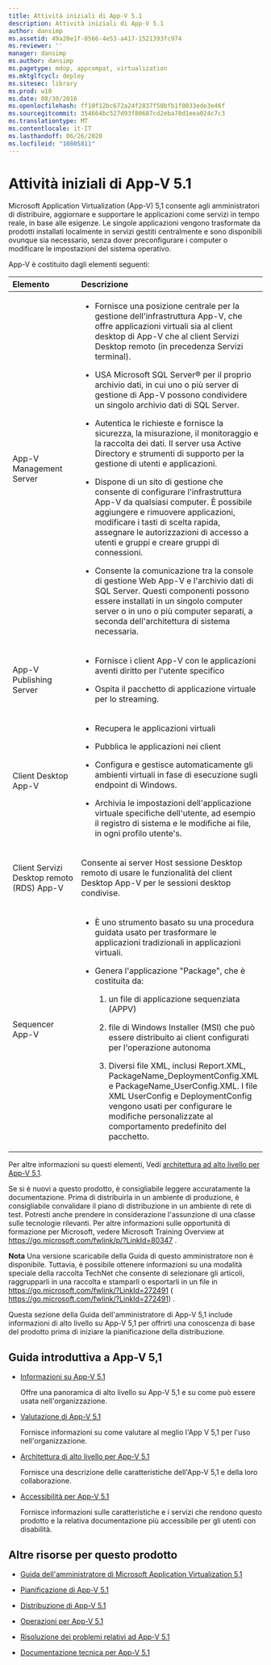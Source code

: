 ```yaml
---
title: Attività iniziali di App-V 5.1
description: Attività iniziali di App-V 5.1
author: dansimp
ms.assetid: 49a20e1f-0566-4e53-a417-1521393fc974
ms.reviewer: ''
manager: dansimp
ms.author: dansimp
ms.pagetype: mdop, appcompat, virtualization
ms.mktglfcycl: deploy
ms.sitesec: library
ms.prod: w10
ms.date: 08/30/2016
ms.openlocfilehash: ff10f12bc672a24f2837f50bfb1f0033ede3e46f
ms.sourcegitcommit: 354664bc527d93f80687cd2eba70d1eea024c7c3
ms.translationtype: MT
ms.contentlocale: it-IT
ms.lasthandoff: 06/26/2020
ms.locfileid: "10805811"
---
```

# Attività iniziali di App-V 5.1


Microsoft Application Virtualization (App-V) 5,1 consente agli amministratori di distribuire, aggiornare e supportare le applicazioni come servizi in tempo reale, in base alle esigenze. Le singole applicazioni vengono trasformate da prodotti installati localmente in servizi gestiti centralmente e sono disponibili ovunque sia necessario, senza dover preconfigurare i computer o modificare le impostazioni del sistema operativo.

App-V è costituito dagli elementi seguenti:

<table>
<colgroup>
<col width="50%" />
<col width="50%" />
</colgroup>
<thead>
<tr class="header">
<th align="left">Elemento</th>
<th align="left">Descrizione</th>
</tr>
</thead>
<tbody>
<tr class="odd">
<td align="left"><p>App-V Management Server</p></td>
<td align="left"><ul>
<li><p>Fornisce una posizione centrale per la gestione dell'infrastruttura App-V, che offre applicazioni virtuali sia al client desktop di App-V che al client Servizi Desktop remoto (in precedenza Servizi terminal).</p></li>
<li><p>USA Microsoft SQL Server® per il proprio archivio dati, in cui uno o più server di gestione di App-V possono condividere un singolo archivio dati di SQL Server.</p></li>
<li><p>Autentica le richieste e fornisce la sicurezza, la misurazione, il monitoraggio e la raccolta dei dati. Il server usa Active Directory e strumenti di supporto per la gestione di utenti e applicazioni.</p></li>
<li><p>Dispone di un sito di gestione che consente di configurare l'infrastruttura App-V da qualsiasi computer. È possibile aggiungere e rimuovere applicazioni, modificare i tasti di scelta rapida, assegnare le autorizzazioni di accesso a utenti e gruppi e creare gruppi di connessioni.</p></li>
<li><p>Consente la comunicazione tra la console di gestione Web App-V e l'archivio dati di SQL Server. Questi componenti possono essere installati in un singolo computer server o in uno o più computer separati, a seconda dell'architettura di sistema necessaria.</p></li>
</ul></td>
</tr>
<tr class="even">
<td align="left"><p>App-V Publishing Server</p></td>
<td align="left"><ul>
<li><p>Fornisce i client App-V con le applicazioni aventi diritto per l'utente specifico</p></li>
<li><p>Ospita il pacchetto di applicazione virtuale per lo streaming.</p></li>
</ul></td>
</tr>
<tr class="odd">
<td align="left"><p>Client Desktop App-V</p></td>
<td align="left"><ul>
<li><p>Recupera le applicazioni virtuali</p></li>
<li><p>Pubblica le applicazioni nei client</p></li>
<li><p>Configura e gestisce automaticamente gli ambienti virtuali in fase di esecuzione sugli endpoint di Windows.</p></li>
<li><p>Archivia le impostazioni dell'applicazione virtuale specifiche dell'utente, ad esempio il registro di sistema e le modifiche ai file, in ogni profilo utente&#39;s.</p></li>
</ul></td>
</tr>
<tr class="even">
<td align="left"><p>Client Servizi Desktop remoto (RDS) App-V</p></td>
<td align="left"><p>Consente ai server Host sessione Desktop remoto di usare le funzionalità del client Desktop App-V per le sessioni desktop condivise.</p></td>
</tr>
<tr class="odd">
<td align="left"><p>Sequencer App-V</p></td>
<td align="left"><ul>
<li><p>È uno strumento basato su una procedura guidata usato per trasformare le applicazioni tradizionali in applicazioni virtuali.</p></li>
<li><p>Genera l'applicazione "Package", che è costituita da:</p>
<ol>
<li><p>un file di applicazione sequenziata (APPV)</p></li>
<li><p>file di Windows Installer (MSI) che può essere distribuito ai client configurati per l'operazione autonoma</p></li>
<li><p>Diversi file XML, inclusi Report.XML, PackageName_DeploymentConfig.XML e PackageName_UserConfig.XML. I file XML UserConfig e DeploymentConfig vengono usati per configurare le modifiche personalizzate al comportamento predefinito del pacchetto.</p></li>
</ol></li>
</ul></td>
</tr>
</tbody>
</table>

 

Per altre informazioni su questi elementi, Vedi [architettura ad alto livello per App-V 5,1](high-level-architecture-for-app-v-51.md).

Se si è nuovi a questo prodotto, è consigliabile leggere accuratamente la documentazione. Prima di distribuirla in un ambiente di produzione, è consigliabile convalidare il piano di distribuzione in un ambiente di rete di test. Potresti anche prendere in considerazione l'assunzione di una classe sulle tecnologie rilevanti. Per altre informazioni sulle opportunità di formazione per Microsoft, vedere Microsoft Training Overview at <https://go.microsoft.com/fwlink/p/?LinkId=80347> .

**Nota**  Una versione scaricabile della Guida di questo amministratore non è disponibile. Tuttavia, è possibile ottenere informazioni su una modalità speciale della raccolta TechNet che consente di selezionare gli articoli, raggrupparli in una raccolta e stamparli o esportarli in un file in <https://go.microsoft.com/fwlink/?LinkId=272491> ( https://go.microsoft.com/fwlink/?LinkId=272491) .

 

Questa sezione della Guida dell'amministratore di App-V 5,1 include informazioni di alto livello su App-V 5,1 per offrirti una conoscenza di base del prodotto prima di iniziare la pianificazione della distribuzione.

## Guida introduttiva a App-V 5,1


-   [Informazioni su App-V 5.1](about-app-v-51.md)

    Offre una panoramica di alto livello su App-V 5,1 e su come può essere usata nell'organizzazione.

-   [Valutazione di App-V 5.1](evaluating-app-v-51.md)

    Fornisce informazioni su come valutare al meglio l'App V 5,1 per l'uso nell'organizzazione.

-   [Architettura di alto livello per App-V 5.1](high-level-architecture-for-app-v-51.md)

    Fornisce una descrizione delle caratteristiche dell'App-V 5,1 e della loro collaborazione.

-   [Accessibilità per App-V 5.1](accessibility-for-app-v-51.md)

    Fornisce informazioni sulle caratteristiche e i servizi che rendono questo prodotto e la relativa documentazione più accessibile per gli utenti con disabilità.

## <a href="" id="other-resources-for-this-product-"></a>Altre risorse per questo prodotto


-   [Guida dell'amministratore di Microsoft Application Virtualization 5,1](microsoft-application-virtualization-51-administrators-guide.md)

-   [Pianificazione di App-V 5.1](planning-for-app-v-51.md)

-   [Distribuzione di App-V 5.1](deploying-app-v-51.md)

-   [Operazioni per App-V 5.1](operations-for-app-v-51.md)

-   [Risoluzione dei problemi relativi ad App-V 5.1](troubleshooting-app-v-51.md)

-   [Documentazione tecnica per App-V 5.1](technical-reference-for-app-v-51.md)






 

 





